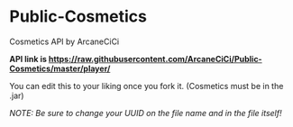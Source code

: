 # Public-Cosmetics
Cosmetics API by ArcaneCiCi

**API link is https://raw.githubusercontent.com/ArcaneCiCi/Public-Cosmetics/master/player/**

You can edit this to your liking once you fork it. (Cosmetics must be in the .jar)

*NOTE: Be sure to change your UUID on the file name and in the file itself!*
